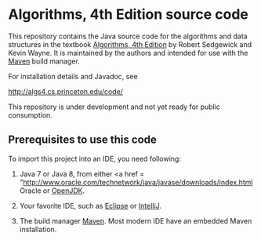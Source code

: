 Algorithms, 4th Edition source code
===================================

This repository contains the Java source code for the algorithms and data structures
in the textbook <a href = "http://amzn.to/13VNJi7">Algorithms, 4th Edition</a>
by Robert Sedgewick and Kevin Wayne. It is maintained by the authors and 
intended for use with the <a href = "https://maven.apache.org">Maven</a> build manager.

For installation details and Javadoc, see

http://algs4.cs.princeton.edu/code/

This repository is under development and not yet ready for public consumption.


Prerequisites to use this code
------------------------------

To import this project into an IDE, you need following:

1) Java 7 or Java 8, from either <a href = "http://www.oracle.com/technetwork/java/javase/downloads/index.html</a>Oracle</a>
   or <a href = "http://openjdk.java.net/install/">OpenJDK</a>.

2) Your favorite IDE, such as <a href = "https://eclipse.org/downloads/">Eclipse</a>
   or <a href = "https://www.jetbrains.com/idea/">IntelliJ</a>.

3) The build manager <a href = "https://maven.apache.org/">Maven</a>.
   Most modern IDE have an embedded Maven installation.
